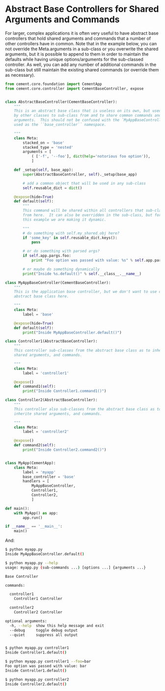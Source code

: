 Abstract Base Controllers for Shared Arguments and Commands
==============================================================================

For larger, complex applications it is often very useful to have abstract base
controllers that hold shared arguments and commands that a number of other
controllers have in common.  Note that in the example below, you can not
override the Meta.arguments in a sub-class or you overwrite the shared
arguments, but it is possible to append to them in order to maintain the
defaults while having unique options/arguments for the sub-classed controller.
As well, you can add any number of additional commands in the sub-class but
still maintain the existing shared commands (or override them as necessary).

```python
from cement.core.foundation import CementApp
from cement.core.controller import CementBaseController, expose


class AbstractBaseController(CementBaseController):
    """
    This is an abstract base class that is useless on its own, but used
    by other classes to sub-class from and to share common commands and
    arguments.  This should not be confused with the `MyAppBaseController`
    used as the ``base_controller`` namespace.

    """
    class Meta:
        stacked_on = 'base'
        stacked_type = 'nested'
        arguments = [
            ( ['-f', '--foo'], dict(help='notorious foo option')),
            ]

    def _setup(self, base_app):
        super(AbstractBaseController, self)._setup(base_app)

        # add a common object that will be used in any sub-class
        self.reusable_dict = dict()

    @expose(hide=True)
    def default(self):
        """
        This command will be shared within all controllers that sub-class
        from here.  It can also be overridden in the sub-class, but for
        this example we are making it dynamic.

        """
        # do something with self.my_shared_obj here?
        if 'some_key' in self.reusable_dict.keys():
            pass

        # or do something with parsed args?
        if self.app.pargs.foo:
            print "Foo option was passed with value: %s" % self.app.pargs.foo

        # or maybe do something dynamically
        print("Inside %s.default()" % self.__class__.__name__)

class MyAppBaseController(CementBaseController):
    """
    This is the application base controller, but we don't want to use our
    abstract base class here.

    """
    class Meta:
        label = 'base'

    @expose(hide=True)
    def default(self):
        print("Inside MyAppBaseController.default()")

class Controller1(AbstractBaseController):
    """
    This controller sub-classes from the abstract base class as to inherite
    shared arguments, and commands.

    """
    class Meta:
        label = 'controller1'

    @expose()
    def command1(self):
        print("Inside Controller1.command1()")

class Controller2(AbstractBaseController):
    """
    This controller also sub-classes from the abstract base class as to
    inherite shared arguments, and commands.

    """
    class Meta:
        label = 'controller2'

    @expose()
    def command2(self):
        print("Inside Controller2.command2()")


class MyApp(CementApp):
    class Meta:
        label = 'myapp'
        base_controller = 'base'
        handlers = [
            MyAppBaseController,
            Controller1,
            Controller2,
            ]

def main():
    with MyApp() as app:
        app.run()

if __name__ == '__main__':
    main()
```

And:

```bash
$ python myapp.py
Inside MyAppBaseController.default()

$ python myapp.py --help
usage: myapp.py (sub-commands ...) [options ...] {arguments ...}

Base Controller

commands:

  controller1
    Controller1 Controller

  controller2
    Controller2 Controller

optional arguments:
  -h, --help  show this help message and exit
  --debug     toggle debug output
  --quiet     suppress all output


$ python myapp.py controller1
Inside Controller1.default()

$ python myapp.py controller1 --foo=bar
Foo option was passed with value: bar
Inside Controller1.default()

$ python myapp.py controller2
Inside Controller2.default()
```
